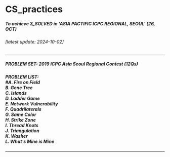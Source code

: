 # CS_practices
##### To achieve 3_SOLVED in 'ASIA PACTIFIC ICPC REGIONAL, SEOUL' (26, OCT)

###### [latest update: 2024-10-02]
----
##### PROBLEM SET: 2019 ICPC Asia Seoul Regional Contest (12Qs) 
##### PROBLEM LIST: </br>#A. Fire on Field </br>B. Gene Tree </br>C. Islands </br>D. Ladder Game </br>E. Network Vulnerability </br>F. Quadrilaterals </br>G. Same Color </br>H. Strike Zone </br>I. Thread Knots </br>J. Triangulation </br>K. Washer </br>L. What's Mine is Mine
----

